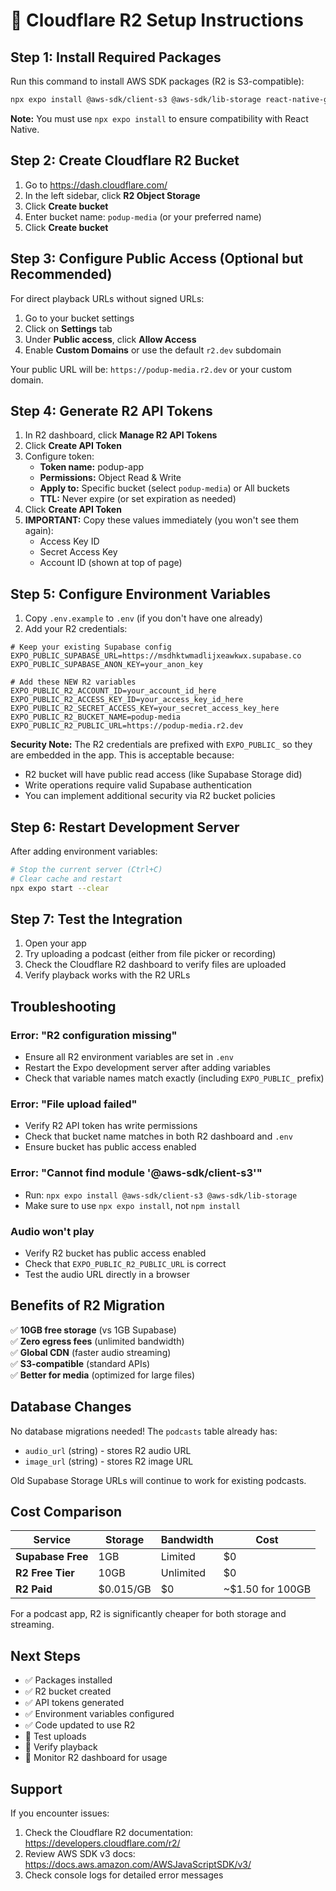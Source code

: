 # 🚀 Cloudflare R2 Setup Instructions

## Step 1: Install Required Packages

Run this command to install AWS SDK packages (R2 is S3-compatible):

```bash
npx expo install @aws-sdk/client-s3 @aws-sdk/lib-storage react-native-get-random-values web-streams-polyfill
```

**Note:** You must use `npx expo install` to ensure compatibility with React Native.

## Step 2: Create Cloudflare R2 Bucket

1. Go to https://dash.cloudflare.com/
2. In the left sidebar, click **R2 Object Storage**
3. Click **Create bucket**
4. Enter bucket name: `podup-media` (or your preferred name)
5. Click **Create bucket**

## Step 3: Configure Public Access (Optional but Recommended)

For direct playback URLs without signed URLs:

1. Go to your bucket settings
2. Click on **Settings** tab
3. Under **Public access**, click **Allow Access**
4. Enable **Custom Domains** or use the default `r2.dev` subdomain

Your public URL will be: `https://podup-media.r2.dev` or your custom domain.

## Step 4: Generate R2 API Tokens

1. In R2 dashboard, click **Manage R2 API Tokens**
2. Click **Create API Token**
3. Configure token:
   - **Token name:** podup-app
   - **Permissions:** Object Read & Write
   - **Apply to:** Specific bucket (select `podup-media`) or All buckets
   - **TTL:** Never expire (or set expiration as needed)
4. Click **Create API Token**
5. **IMPORTANT:** Copy these values immediately (you won't see them again):
   - Access Key ID
   - Secret Access Key
   - Account ID (shown at top of page)

## Step 5: Configure Environment Variables

1. Copy `.env.example` to `.env` (if you don't have one already)
2. Add your R2 credentials:

```env
# Keep your existing Supabase config
EXPO_PUBLIC_SUPABASE_URL=https://msdhktwmadlijxeawkwx.supabase.co
EXPO_PUBLIC_SUPABASE_ANON_KEY=your_anon_key

# Add these NEW R2 variables
EXPO_PUBLIC_R2_ACCOUNT_ID=your_account_id_here
EXPO_PUBLIC_R2_ACCESS_KEY_ID=your_access_key_id_here
EXPO_PUBLIC_R2_SECRET_ACCESS_KEY=your_secret_access_key_here
EXPO_PUBLIC_R2_BUCKET_NAME=podup-media
EXPO_PUBLIC_R2_PUBLIC_URL=https://podup-media.r2.dev
```

**Security Note:** The R2 credentials are prefixed with `EXPO_PUBLIC_` so they are embedded in the app. This is acceptable because:
- R2 bucket will have public read access (like Supabase Storage did)
- Write operations require valid Supabase authentication
- You can implement additional security via R2 bucket policies

## Step 6: Restart Development Server

After adding environment variables:

```bash
# Stop the current server (Ctrl+C)
# Clear cache and restart
npx expo start --clear
```

## Step 7: Test the Integration

1. Open your app
2. Try uploading a podcast (either from file picker or recording)
3. Check the Cloudflare R2 dashboard to verify files are uploaded
4. Verify playback works with the R2 URLs

## Troubleshooting

### Error: "R2 configuration missing"
- Ensure all R2 environment variables are set in `.env`
- Restart the Expo development server after adding variables
- Check that variable names match exactly (including `EXPO_PUBLIC_` prefix)

### Error: "File upload failed"
- Verify R2 API token has write permissions
- Check that bucket name matches in both R2 dashboard and `.env`
- Ensure bucket has public access enabled

### Error: "Cannot find module '@aws-sdk/client-s3'"
- Run: `npx expo install @aws-sdk/client-s3 @aws-sdk/lib-storage`
- Make sure to use `npx expo install`, not `npm install`

### Audio won't play
- Verify R2 bucket has public access enabled
- Check that `EXPO_PUBLIC_R2_PUBLIC_URL` is correct
- Test the audio URL directly in a browser

## Benefits of R2 Migration

✅ **10GB free storage** (vs 1GB Supabase)  
✅ **Zero egress fees** (unlimited bandwidth)  
✅ **Global CDN** (faster audio streaming)  
✅ **S3-compatible** (standard APIs)  
✅ **Better for media** (optimized for large files)

## Database Changes

No database migrations needed! The `podcasts` table already has:
- `audio_url` (string) - stores R2 audio URL
- `image_url` (string) - stores R2 image URL

Old Supabase Storage URLs will continue to work for existing podcasts.

## Cost Comparison

| Service | Storage | Bandwidth | Cost |
|---------|---------|-----------|------|
| **Supabase Free** | 1GB | Limited | $0 |
| **R2 Free Tier** | 10GB | Unlimited | $0 |
| **R2 Paid** | $0.015/GB | $0 | ~$1.50 for 100GB |

For a podcast app, R2 is significantly cheaper for both storage and streaming.

## Next Steps

- ✅ Packages installed
- ✅ R2 bucket created
- ✅ API tokens generated
- ✅ Environment variables configured
- ✅ Code updated to use R2
- 🔄 Test uploads
- 🔄 Verify playback
- 🔄 Monitor R2 dashboard for usage

## Support

If you encounter issues:
1. Check the Cloudflare R2 documentation: https://developers.cloudflare.com/r2/
2. Review AWS SDK v3 docs: https://docs.aws.amazon.com/AWSJavaScriptSDK/v3/
3. Check console logs for detailed error messages
